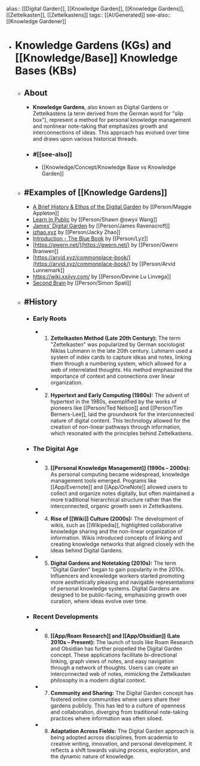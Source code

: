 alias:: [[Digital Garden]], [[Knowledge Garden]], [[Knowledge Gardens]], [[Zettelkasten]], [[Zettelkastens]] 
tags:: [[AI/Generated]]
see-also:: [[Knowledge Gardener]]

- # Knowledge Gardens (KGs) and [[Knowledge/Base]] Knowledge Bases (KBs)
	- ## About
		- **Knowledge Gardens**, also known as Digital Gardens or Zettelkastens (a term derived from the German word for "slip box"), represent a method for personal knowledge management and nonlinear note-taking that emphasizes growth and interconnections of ideas. This approach has evolved over time and draws upon various historical threads.
		- ### #[[see-also]]
			- [[Knowledge/Concept/Knowledge Base vs Knowledge Garden]]
	- ## #Examples of [[Knowledge Gardens]]
		- [A Brief History & Ethos of the Digital Garden](https://maggieappleton.com/garden-history/) by [[Person/Maggie Appleton]]
		- [Learn In Public](https://www.swyx.io/learn-in-public) by [[Person/Shawn @swyx Wang]]
		- [James' Digital Garden](https://wiki.jamesravey.me/) by [[Person/James Ravenscroft]]
		- [jzhao.xyz](https://jzhao.xyz/) by [[Person/Jacky Zhao]]
		- [Introduction - The Blue Book](https://lyz-code.github.io/blue-book/) by [[Person/Lyz]]
		- [https://gwern.net/](https://gwern.net/) by [[Person/Gwern Branwen]]
		- [https://arvid.xyz/commonplace-book/](https://arvid.xyz/commonplace-book/) by [[Person/Arvid Lunnemark]]
		- https://wiki.xxiivv.com/ by [[Person/Devine Lu Linvega]]
		- [Second Brain](https://www.ssp.sh/brain/) by [[Person/Simon Spati]]
	- ## #History
		- ### Early Roots
			- 1. **Zettelkasten Method (Late 20th Century):** The term "Zettelkasten" was popularized by German sociologist Niklas Luhmann in the late 20th century. Luhmann used a system of index cards to capture ideas and notes, linking them through a numbering system, which allowed for a web of interrelated thoughts. His method emphasized the importance of context and connections over linear organization.
			- 2. **Hypertext and Early Computing (1980s):** The advent of hypertext in the 1980s, exemplified by the works of pioneers like [[Person/Ted Nelson]] and [[Person/Tim Berners-Lee]], laid the groundwork for the interconnected nature of digital content. This technology allowed for the creation of non-linear pathways through information, which resonated with the principles behind Zettelkastens.
		- ### The Digital Age
			- 3. **[[Personal Knowledge Management]] (1990s – 2000s):** As personal computing became widespread, knowledge management tools emerged. Programs like [[App/Evernote]] and [[App/OneNote]] allowed users to collect and organize notes digitally, but often maintained a more traditional hierarchical structure rather than the interconnected, organic growth seen in Zettelkastens.
			- 4. **Rise of [[Wiki]] Culture (2000s):** The development of wikis, such as [[Wikipedia]], highlighted collaborative knowledge sharing and the non-linear organization of information. Wikis introduced concepts of linking and creating knowledge networks that aligned closely with the ideas behind Digital Gardens.
			- 5. **Digital Gardens and Notetaking (2010s):** The term "Digital Garden" began to gain popularity in the 2010s. Influencers and knowledge workers started promoting more aesthetically pleasing and navigable representations of personal knowledge systems. Digital Gardens are designed to be public-facing, emphasizing growth over curation, where ideas evolve over time.
		- ### Recent Developments
			- 6. **[[App/Roam Research]] and [[App/Obsidian]] (Late 2010s – Present):** The launch of tools like Roam Research and Obsidian has further propelled the Digital Garden concept. These applications facilitate bi-directional linking, graph views of notes, and easy navigation through a network of thoughts. Users can create an interconnected web of notes, mimicking the Zettelkasten philosophy in a modern digital context.
			- 7. **Community and Sharing:** The Digital Garden concept has fostered online communities where users share their gardens publicly. This has led to a culture of openness and collaboration, diverging from traditional note-taking practices where information was often siloed.
			- 8. **Adaptation Across Fields:** The Digital Garden approach is being adopted across disciplines, from academia to creative writing, innovation, and personal development. It reflects a shift towards valuing process, exploration, and the dynamic nature of knowledge.